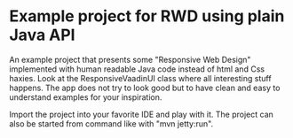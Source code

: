 # Example project for RWD using plain Java API

An example project that presents some "Responsive Web Design" implemented with human readable Java code instead of html and Css haxies. Look at the ResponsiveVaadinUI class where all interesting stuff happens. The app does not try to look good but to have clean and easy to understand examples for your inspiration.

Import the project into your favorite IDE and play with it. The project can also be started from command like with "mvn jetty:run".


